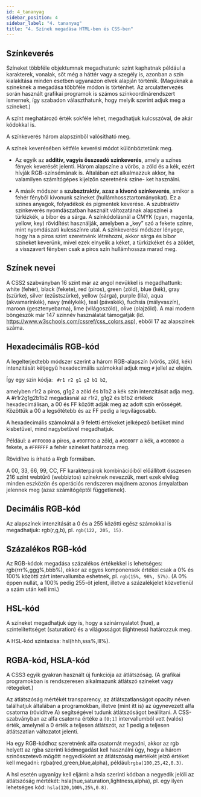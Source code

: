 ```yaml
---
id: 4_tananyag
sidebar_position: 4
sidebar_label: "4. tananyag"
title: "4. Színek megadása HTML-ben és CSS-ben"
---
```


## Színkeverés

Színeket többféle objektumnak megadhatunk: színt kaphatnak például a karakterek, vonalak, sőt
még a háttér vagy a szegély is, azonban a szín kialakítása minden esetben ugyanazon elvek alapján történik. (Maguknak a színeknek a megadása többféle módon is történhet. Az arculattervezés során használt grafikai programok is számos színkoordinárendszert ismernek, így szabadon választhatunk, hogy melyik szerint adjuk meg a színeket.)

A színt meghatározó érték sokféle lehet, megadhatjuk kulcsszóval, de akár kódokkal is.

A színkeverés három alapszínből valósítható meg.

A színek keverésében kétféle keverési módot különböztetünk meg.

- Az egyik az **additív, vagyis összeadó színkeverés**, amely a színes fények keverését
  jelenti. Három alapszíne a vörös, a zöld és a kék, ezért hívják RGB-színsémának is. Általában ezt alkalmazzuk akkor, ha valamilyen számítógépes kijelzőn szeretnénk színe-
  ket használni.

- A másik módszer a **szubsztraktív, azaz a kivonó színkeverés**, amikor a fehér fényből
  kivonunk színeket (hullámhossztartományokat). Ez a színes anyagok, folyadékok és
  pigmentek keverése. A szubtraktív színkeverés nyomdászatban használt változatának
  alapszínei a türkizkék, a bíbor és a sárga. A színkódolásnál a CMYK (cyan, magenta,
  yellow, key) rövidítést használják, amelyben a „key” szó a fekete színre, mint nyomdászati kulcsszínre utal. A színkeverési módszer lényege, hogy ha a piros színt szeretnénk létrehozni, akkor sárga és bíbor színeket keverünk, mivel ezek elnyelik a kéket, a türkizkéket és a zöldet, a visszavert fényben csak a piros szín hullámhossza marad meg.

## Színek nevei

A CSS2 szabványban 16 színt már az angol nevükkel is megadhattunk: white (fehér), black
(fekete), red (piros), green (zöld), blue (kék), gray (szürke), silver (ezüstszürke), yellow (sárga),
purple (lila), aqua (akvamarinkék), navy (mélykék), teal (pávakék), fuchsia (mályvaszín), maroon
(gesztenyebarna), lime (világoszöld), olive (olajzöld). A mai modern böngészők már 147
színnév használatát támogatják (ld. https://www.w3schools.com/cssref/css_colors.asp), ebből
17 az alapszínek száma.

## Hexadecimális RGB-kód

A legelterjedtebb módszer szerint a három RGB-alapszín (vörös, zöld, kék) intenzitását
kétjegyű hexadecimális számokkal adjuk meg `#` jellel az elején.

Így egy szín kódja: ` #r1 r2 g1 g2 b1 b2`,

amelyben r1r2 a piros, g1g2 a zöld és b1b2 a kék szín intenzitását adja meg. A #r1r2g1g2b1b2
megadásnál az r1r2, g1g2 és b1b2 értékek hexadecimálisan, a 00 és FF között adják meg az adott szín erősségét.
Közöttük a 00 a legsötétebb és az FF pedig a legvilágosabb.

A hexadecimális számoknál a 9 feletti értékeket jelképező betűket mind kisbetűvel, mind nagybetűvel megadhatjuk.

Például: a `#FF0000` a piros, a `#00FF00` a zöld, a `#0000FF` a kék, a `#000000` a fekete, a `#FFFFFF`
a fehér színeket határozza meg.

Rövidítve is írható a #rgb formában.

A 00, 33, 66, 99, CC, FF karakterpárok kombinációiból előállított összesen 216 színt
webtűrő (webbiztos) színeknek nevezzük, mert ezek elvileg minden eszközön és operációs
rendszeren majdnem azonos árnyalatban jelennek meg (azaz számítógéptől függetlenek).

## Decimális RGB-kód

Az alapszínek intenzitását a 0 és a 255 közötti egész számokkal is megadhatjuk:
rgb(r,g,b), pl. `rgb(122, 205, 15).`

## Százalékos RGB-kód

Az RGB-kódok megadása százalékos értékekkel is lehetséges: rgb(rrr%,ggg%,bbb%),
ekkor az egyes komponensek értékei csak a 0% és 100% közötti zárt intervallumba eshetnek,
pl. `rgb(15%, 98%, 57%)`. (A 0% éppen nullát, a 100% pedig 255-öt jelent, illetve a százalékjelet
közvetlenül a szám után kell írni.)

## HSL-kód

A színeket megadhatjuk úgy is, hogy a színárnyalatot (hue), a színtelítettséget (saturation)
és a világosságot (lightness) határozzuk meg.

A HSL-kód szintaxisa: hsl(hhh,sss%,lll%).

## RGBA-kód, HSLA-kód

A CSS3 egyik gyakran használt új funkciója az átlátszóság. (A grafikai programokban is
rendszeresen alkalmazunk átlátszó színeket vagy rétegeket.)

Az átlátszóság mértékét transparency, az átlátszatlanságot opacity néven találhatjuk általában
a programokban, illetve (mint itt is) az úgynevezett alfa csatorna (rövidítve A) segítségével
tudunk átlátszóságot beállítani. A CSS-szabványban az alfa csatorna értéke a `[0;1]` intervallumból vett (valós) érték, amelynél a 0 érték a teljesen átlátszót, az 1 pedig a teljesen átlátszatlan változatot jelenti.

Ha egy RGB-kódhoz szeretnénk alfa csatornát megadni, akkor az rgb helyett az rgba szerinti kódmegadást kell használni úgy, hogy a három színösszetevő mögött negyedikként
az átlátszóság mértékét jelző értéket kell megadni: rgba(red,green,blue,alpha), például:`rgba(100,25,42,0.3)`.

A hsl esetén ugyanígy kell eljárni: a hsla szerinti kódban a negyedik jelöli az átlátszóság mértékét: hsla(hue,saturation,lightness,alpha), pl. egy ilyen lehetséges kód: `hsla(120,100%,25%,0.8)`.
